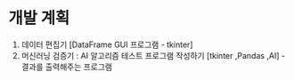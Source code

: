 # 개발 계획

1. 데이터 편집기 [DataFrame GUI 프로그램 - tkinter]
2. 머신러닝 검증기 : AI 알고리즘 테스트 프로그램 작성하기 [tkinter ,Pandas ,AI] - 결과를 출력해주는 프로그램

